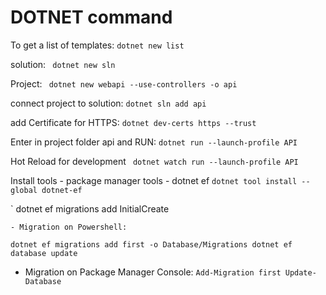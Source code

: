 # DOTNET command

To get a list of templates:
`dotnet new list`

solution:
` dotnet new sln`

Project:
` dotnet new webapi --use-controllers -o api`

connect project to solution:
`dotnet sln add api`

add Certificate for HTTPS:
`dotnet dev-certs https --trust`


Enter in project folder api and RUN:
`dotnet run --launch-profile API`

Hot Reload for development
` dotnet watch run --launch-profile API`

Install tools - package manager tools - dotnet ef
`dotnet tool install --global dotnet-ef`

` dotnet ef migrations add InitialCreate


	- Migration on Powershell:
`
dotnet ef migrations add first -o Database/Migrations
dotnet ef database update
`

- Migration on Package Manager Console:
`
Add-Migration first
Update-Database
`